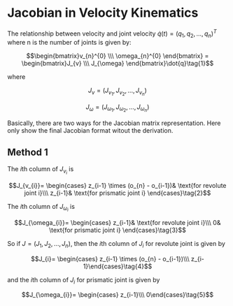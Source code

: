 # Jacobian in Velocity Kinematics

The relationship between velocity and joint velocity $\dot{q}(t)=(q_{1}, q_{2}, ..., q_{n})^{T}$ where n is the number of joints is given by:

$$\begin{bmatrix}v_{n}^{0} \\\ \omega_{n}^{0} \end{bmatrix} = \begin{bmatrix}J_{v} \\\ J_{\omega} \end{bmatrix}\dot{q}\tag{1}$$

where

$$J_{v}=(J_{v_{1}}, J_{v_{2}},...,J_{v_{n}})$$

$$J_{\omega}=(J_{\omega_{1}}, J_{\omega_{2}},...,J_{\omega_{n}})$$

Basically, there are two ways for the Jacobian matrix representation. Here only show the final Jacobian format witout the derivation.

## Method 1

The $i$th column of $J_{v_{i}}$ is

$$J_{v_{i}}=
\begin{cases}
z_{i-1} \times (o_{n} - o_{i-1})& \text{for revolute joint i}\\\ 
z_{i-1}& \text{for prismatic joint i}
\end{cases}\tag{2}$$

The $i$th column of $J_{\omega_{i}}$ is

$$J_{\omega_{i}}=
\begin{cases}
z_{i-1}& \text{for revolute joint i}\\\ 
0& \text{for prismatic joint i}
\end{cases}\tag{3}$$

So if $J=(J_{1}, J_{2},...,J_{n})$, then the $i$th column of $J_{i}$ for revolute joint is given by

$$J_{i}=
\begin{cases}
z_{i-1} \times (o_{n} - o_{i-1})\\\ z_{i-1}\end{cases}\tag{4}$$

and the $i$th column of $J_{i}$ for prismatic joint is given by

$$J_{\omega_{i}}=
\begin{cases}
z_{i-1}\\\ 0\end{cases}\tag{5}$$
